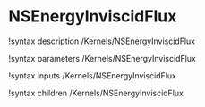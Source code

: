 # NSEnergyInviscidFlux

!syntax description /Kernels/NSEnergyInviscidFlux

!syntax parameters /Kernels/NSEnergyInviscidFlux

!syntax inputs /Kernels/NSEnergyInviscidFlux

!syntax children /Kernels/NSEnergyInviscidFlux
